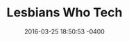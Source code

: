 ---
layout: post
title:  "Lesbians Who Tech"
date:   2016-03-25 18:50:53 -0400
categories: member
name: Lesbians Who Tech
description: Lesbians Who Tech is a community of queer women in and around tech (and the people who love them).
logo: assets/icons/lesbianswhotech.png
link: http://lesbianswhotech.org/
twitter: lesbiantech
---